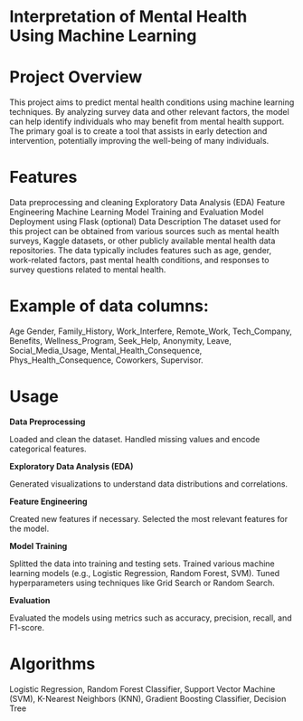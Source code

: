 # Interpretation of Mental Health Using Machine Learning

# Project Overview

This project aims to predict mental health conditions using machine learning techniques. By analyzing survey data and other relevant factors, the model can help identify individuals who may benefit from mental health support. The primary goal is to create a tool that assists in early detection and intervention, potentially improving the well-being of many individuals.

# Features
Data preprocessing and cleaning
Exploratory Data Analysis (EDA)
Feature Engineering
Machine Learning Model Training and Evaluation
Model Deployment using Flask (optional)
Data Description
The dataset used for this project can be obtained from various sources such as mental health surveys, Kaggle datasets, or other publicly available mental health data repositories. The data typically includes features such as age, gender, work-related factors, past mental health conditions, and responses to survey questions related to mental health.

# Example of data columns:

Age
Gender,
Family_History,
Work_Interfere,
Remote_Work,
Tech_Company,
Benefits,
Wellness_Program,
Seek_Help,
Anonymity,
Leave,
Social_Media_Usage,
Mental_Health_Consequence,
Phys_Health_Consequence,
Coworkers,
Supervisor.

# Usage

**Data Preprocessing**

Loaded and clean the dataset.
Handled missing values and encode categorical features.

**Exploratory Data Analysis (EDA)**

Generated visualizations to understand data distributions and correlations.

**Feature Engineering**

Created new features if necessary.
Selected the most relevant features for the model.

**Model Training**

Splitted the data into training and testing sets.
Trained various machine learning models (e.g., Logistic Regression, Random Forest, SVM).
Tuned hyperparameters using techniques like Grid Search or Random Search.

**Evaluation**

Evaluated the models using metrics such as accuracy, precision, recall, and F1-score.


# Algorithms

Logistic Regression, 
Random Forest Classifier, 
Support Vector Machine (SVM), 
K-Nearest Neighbors (KNN), 
Gradient Boosting Classifier, 
Decision Tree
